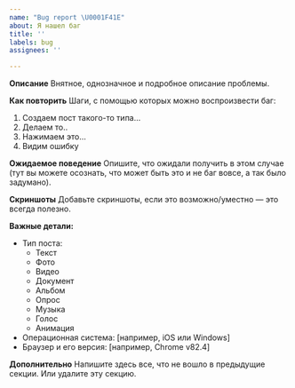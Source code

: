 ```yaml
---
name: "Bug report \U0001F41E"
about: Я нашел баг
title: ''
labels: bug
assignees: ''

---
```


**Описание**
Внятное, однозначное и подробное описание проблемы.

**Как повторить**
Шаги, с помощью которых можно воспроизвести баг:
1. Создаем пост такого-то типа...
2. Делаем то..
3. Нажимаем это...
4. Видим ошибку

**Ожидаемое поведение**
Опишите, что ожидали получить в этом случае (тут вы можете осознать, что может быть это и не баг вовсе, а так было задумано).

**Скриншоты**
Добавьте скриншоты, если это возможно/уместно — это всегда полезно.

**Важные детали:**
 - Тип поста:
    * Текст
    * Фото
    * Видео
    * Документ
    * Альбом
    * Опрос
    * Музыка
    * Голос
    * Анимация
 - Операционная система: [например, iOS или Windows]
 - Браузер и его версия: [например, Chrome v82.4]

**Дополнительно**
Напишите здесь все, что не вошло в предыдущие секции. Или удалите эту секцию.
